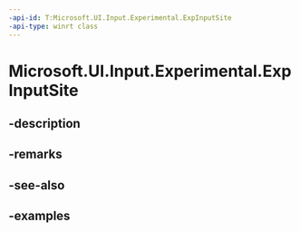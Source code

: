 ```yaml
---
-api-id: T:Microsoft.UI.Input.Experimental.ExpInputSite
-api-type: winrt class
---
```


# Microsoft.UI.Input.Experimental.ExpInputSite

<!--
public sealed class ExpInputSite : System.IDisposable
-->


## -description

## -remarks

## -see-also

## -examples


